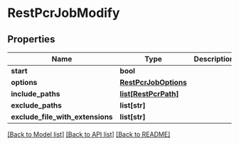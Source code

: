 # RestPcrJobModify

## Properties
Name | Type | Description | Notes
------------ | ------------- | ------------- | -------------
**start** | **bool** |  | [optional] 
**options** | [**RestPcrJobOptions**](RestPcrJobOptions.md) |  | [optional] 
**include_paths** | [**list[RestPcrPath]**](RestPcrPath.md) |  | [optional] 
**exclude_paths** | **list[str]** |  | [optional] 
**exclude_file_with_extensions** | **list[str]** |  | [optional] 

[[Back to Model list]](../README.md#documentation-for-models) [[Back to API list]](../README.md#documentation-for-api-endpoints) [[Back to README]](../README.md)


